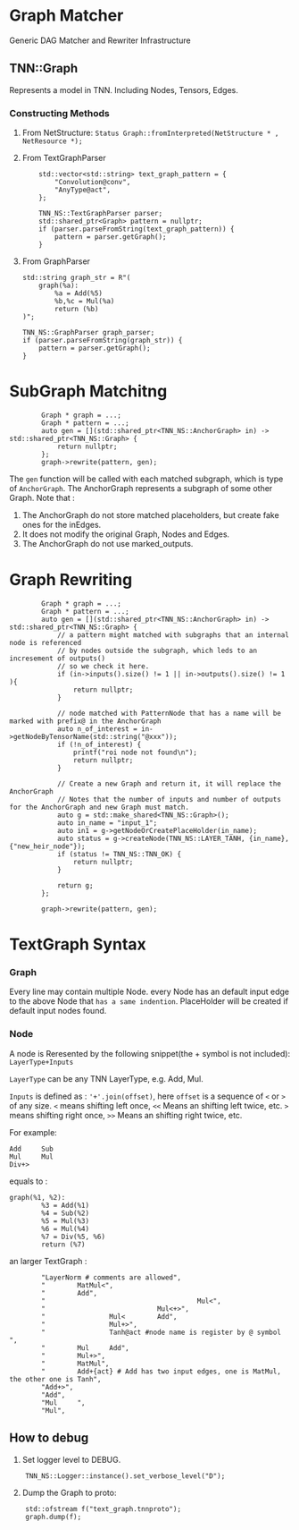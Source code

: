 # Graph Matcher 

Generic DAG Matcher and Rewriter Infrastructure 

## TNN::Graph 

Represents a model in TNN. Including Nodes, Tensors, Edges.

### Constructing Methods

1. From NetStructure:
    `Status Graph::fromInterpreted(NetStructure * , NetResource *);`

2. From TextGraphParser
    ```
        std::vector<std::string> text_graph_pattern = {
            "Convolution@conv",
            "AnyType@act",
        };

        TNN_NS::TextGraphParser parser;
        std::shared_ptr<Graph> pattern = nullptr;
        if (parser.parseFromString(text_graph_pattern)) {
            pattern = parser.getGraph();
        }
    ```

3. From GraphParser

    ```
    std::string graph_str = R"(
        graph(%a):
            %a = Add(%5)
            %b,%c = Mul(%a)
            return (%b)
    )";
    
    TNN_NS::GraphParser graph_parser;
    if (parser.parseFromString(graph_str)) {
        pattern = parser.getGraph();
    }
    ```
    
# SubGraph Matchitng
``` 
        Graph * graph = ...;
        Graph * pattern = ...;
        auto gen = [](std::shared_ptr<TNN_NS::AnchorGraph> in) -> std::shared_ptr<TNN_NS::Graph> {
            return nullptr;
        };
        graph->rewrite(pattern, gen);
```

The `gen` function will be called with each matched subgraph, which is type of `AnchorGraph`. 
The AnchorGraph represents a subgraph of some other Graph.  Note that :
1. The AnchorGraph do not store matched placeholders, but create fake ones for the inEdges.
2. It does not modify the original Graph, Nodes and Edges.
3. The AnchorGraph do not use marked_outputs.

# Graph Rewriting
``` 
        Graph * graph = ...;
        Graph * pattern = ...;
        auto gen = [](std::shared_ptr<TNN_NS::AnchorGraph> in) -> std::shared_ptr<TNN_NS::Graph> {
            // a pattern might matched with subgraphs that an internal node is referenced 
            // by nodes outside the subgraph, which leds to an incresement of outputs()
            // so we check it here.
            if (in->inputs().size() != 1 || in->outputs().size() != 1 ){
                return nullptr;
            }
            
            // node matched with PatternNode that has a name will be marked with prefix@ in the AnchorGraph 
            auto n_of_interest = in->getNodeByTensorName(std::string("@xxx"));
            if (!n_of_interest) {
                printf("roi node not found\n");
                return nullptr;
            }

            // Create a new Graph and return it, it will replace the AnchorGraph
            // Notes that the number of inputs and number of outputs for the AnchorGraph and new Graph must match.
            auto g = std::make_shared<TNN_NS::Graph>();
            auto in_name = "input_1";
            auto in1 = g->getNodeOrCreatePlaceHolder(in_name);
            auto status = g->createNode(TNN_NS::LAYER_TANH, {in_name}, {"new_heir_node"});
            if (status != TNN_NS::TNN_OK) {
                return nullptr;
            }

            return g;
        };
        
        graph->rewrite(pattern, gen);
```

# TextGraph Syntax

### Graph

Every line may contain multiple Node.  every Node has an default input edge to the above Node that `has a same indention`. PlaceHolder will be created if default input nodes found.

### Node
A node is Reresented by the following snippet(the + symbol is not included): `LayerType+Inputs`

`LayerType` can be any TNN LayerType, e.g. Add, Mul.

`Inputs` is defined as : `'+'.join(offset)`, here `offset` is a sequence of `<` or `>` of any size. 
`<` means shifting left once, `<<`  Means an shifting left twice, etc.
`>` means shifting right once, `>>`  Means an shifting right twice, etc.

For example: 
```
Add     Sub
Mul     Mul
Div+>
```

equals to :
```
graph(%1, %2):
        %3 = Add(%1)
        %4 = Sub(%2)
        %5 = Mul(%3)
        %6 = Mul(%4)
        %7 = Div(%5, %6)
        return (%7)
```

an larger TextGraph :

```        
        "LayerNorm # comments are allowed",
        "        MatMul<",
        "        Add",
        "                                      Mul<",
        "                            Mul<+>",
        "                Mul<        Add",
        "                Mul+>",
        "                Tanh@act #node name is register by @ symbol ",
        "        Mul     Add",
        "        Mul+>",
        "        MatMul",
        "        Add+{act} # Add has two input edges, one is MatMul, the other one is Tanh",
        "Add+>",
        "Add",
        "Mul     ",
        "Mul",
```


## How to debug

1. Set logger level to DEBUG.
```
    TNN_NS::Logger::instance().set_verbose_level("D");
```

2. Dump the Graph to proto:
```
    std::ofstream f("text_graph.tnnproto");
    graph.dump(f);
```